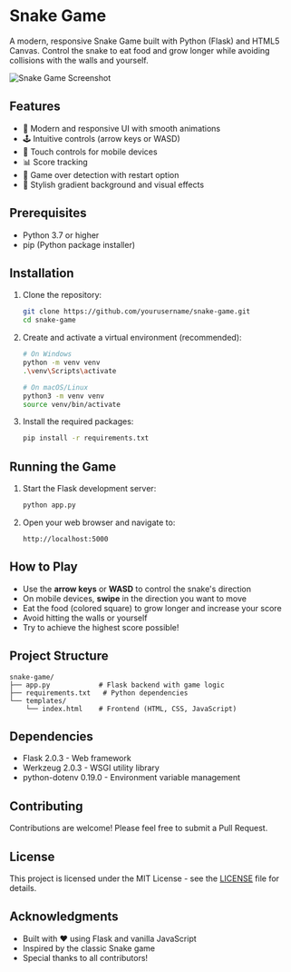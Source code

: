 # Snake Game

A modern, responsive Snake Game built with Python (Flask) and HTML5 Canvas. Control the snake to eat food and grow longer while avoiding collisions with the walls and yourself.

![Snake Game Screenshot](https://via.placeholder.com/400x400/0f3460/4cc9f0?text=Snake+Game)

## Features

- 🎨 Modern and responsive UI with smooth animations
- 🕹️ Intuitive controls (arrow keys or WASD)
- 📱 Touch controls for mobile devices
- 📊 Score tracking
- 🔄 Game over detection with restart option
- 🌈 Stylish gradient background and visual effects

## Prerequisites

- Python 3.7 or higher
- pip (Python package installer)

## Installation

1. Clone the repository:
   ```bash
   git clone https://github.com/yourusername/snake-game.git
   cd snake-game
   ```

2. Create and activate a virtual environment (recommended):
   ```bash
   # On Windows
   python -m venv venv
   .\venv\Scripts\activate
   
   # On macOS/Linux
   python3 -m venv venv
   source venv/bin/activate
   ```

3. Install the required packages:
   ```bash
   pip install -r requirements.txt
   ```

## Running the Game

1. Start the Flask development server:
   ```bash
   python app.py
   ```

2. Open your web browser and navigate to:
   ```
   http://localhost:5000
   ```

## How to Play

- Use the **arrow keys** or **WASD** to control the snake's direction
- On mobile devices, **swipe** in the direction you want to move
- Eat the food (colored square) to grow longer and increase your score
- Avoid hitting the walls or yourself
- Try to achieve the highest score possible!

## Project Structure

```
snake-game/
├── app.py            # Flask backend with game logic
├── requirements.txt   # Python dependencies
└── templates/
    └── index.html    # Frontend (HTML, CSS, JavaScript)
```

## Dependencies

- Flask 2.0.3 - Web framework
- Werkzeug 2.0.3 - WSGI utility library
- python-dotenv 0.19.0 - Environment variable management

## Contributing

Contributions are welcome! Please feel free to submit a Pull Request.

## License

This project is licensed under the MIT License - see the [LICENSE](LICENSE) file for details.

## Acknowledgments

- Built with ❤️ using Flask and vanilla JavaScript
- Inspired by the classic Snake game
- Special thanks to all contributors!
